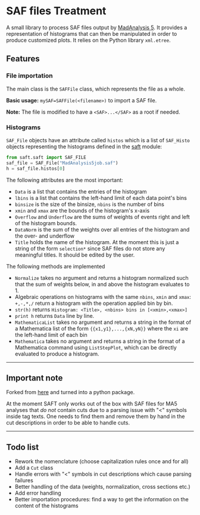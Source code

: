 # SAF files Treatment

A small library to process SAF files output by
[MadAnalysis 5](https://launchpad.net/madanalysis5). It provides a representation
of histograms that can then be manipulated in order to produce customized plots.
It relies on the Python library `xml.etree`.

## Features

### File importation

The main class is the `SAFFile` class, which represents the file as a whole.

**Basic usage:** `mySAF=SAFFile(<filename>)` to import a SAF file.

**Note:** The file is modified to have a `<SAF>...</SAF>` as a root if needed.

### Histograms

`SAF_File` objects have an attribute called `histos` which is a list of `SAF_Histo`
objects representing the histograms defined in the [saft](src/saft/saft.py) module:

```python
from saft.saft import SAF_FILE
saf_file = SAF_File("MadAnalysis5job.saf")
h = saf_file.histos[0]
```

The following attributes are the most important:

* `Data` is a list that contains the entries of the histogram
* `lbins` is a list that contains the left-hand limit of each data point's bins
* `binsize` is the size of the binsize, `nbins` is the number of bins
* `xmin` and `xmax` are the bounds of the histogram's x-axis
* `Overflow` and `Underflow` are the sums of weights of events right and left of
the histogram bounds.
* `DataNorm` is the sum of the weights over all entries of the histogram and the
over- and underflow
* `Title` holds the name of the histogram. At the moment this is just a string of
the form `selection*` since SAF files do not store any meaningful titles. It
should be edited by the user.

The following methods are implemented

* `Normalize` takes no argument and returns a histogram normalized such that the
sum of weights below, in and above the histogram evaluates to 1.
* Algebraic operations on histograms with the same `nbins`, `xmin` and `xmax`:
`+,-,*,/` return a histogram with the operation applied bin by bin.
* `str(h)` returns `Histogram: <Title>, <nbins> bins in [<xmin>,<xmax>]`
* `print h` returns `Data` line by line.
* `MathematicaList` takes no argument and returns a string in the format of a
Mathematica list of the form `{{x1,y1},...,{xN,yN}}` where the `xi` are the
left-hand limit of each bin
* `Mathematica` takes no argument and returns a string in the format of a
Mathematica command using `ListStepPlot`, which can be directly evaluated to
produce a histogram.

---

## Important note

Forked from [here](https://github.com/ndeutschmann/saft) and turned into a
python package.

At the moment SAFT only works out of the box with SAF files for MA5 analyses
that *do not* contain cuts due to a parsing issue with "<" symbols inside tag
texts. One needs to find them and remove them by hand in the cut descriptions in
order to be able to handle cuts.

---

## Todo list

* Rework the nomenclature (choose capitalization rules once and for all)
* Add a `Cut` class
* Handle errors with "<" symbols in cut descriptions which cause parsing failures
* Better handling of the data (weights, normalization, cross sections etc.)
* Add error handling
* Better importation procedures: find a way to get the information on the
content of the histograms
